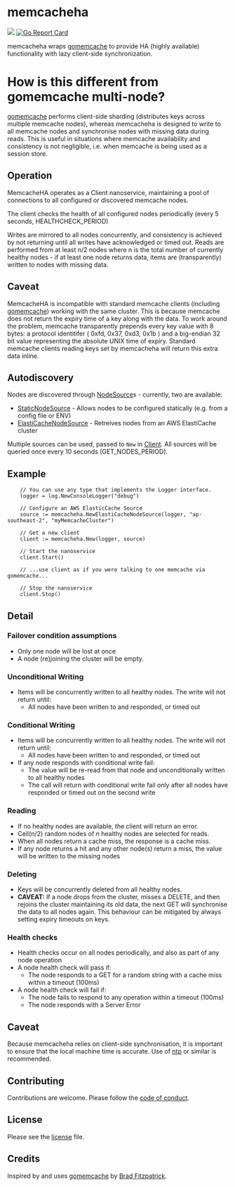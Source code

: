# memcacheha

[![](https://godoc.org/github.com/apitalent/memcacheha?status.svg)](https://godoc.org/github.com/apitalent/memcacheha) [![Go Report Card](https://goreportcard.com/badge/github.com/apitalent/memcacheha)](https://goreportcard.com/report/github.com/apitalent/memcacheha)

memcacheha wraps [gomemcache](https://github.com/bradfitz/gomemcache) to provide HA (highly available) functionality with lazy client-side synchronization.

# How is this different from gomemcache multi-node?

[gomemcache](https://github.com/bradfitz/gomemcache) performs client-side sharding (distributes keys across multiple memcache nodes), whereas memcacheha 
is designed to write to all memcache nodes and synchronise nodes with missing data during reads. This is useful 
in situations where memcache availability and consistency is not negligible, i.e. when memcache is being used as a 
session store.

## Operation

MemcacheHA operates as a Client nanoservice, maintaining a pool of connections to all configured or discovered memcache
nodes.

The client checks the health of all configured nodes periodically (every 5 seconds, HEALTHCHECK_PERIOD)

Writes are mirrored to all nodes concurrently, and consistency is achieved by not returning until all writes 
have acknowledged or timed out. Reads are performed from at least n/2 nodes where n is the total number of currently
healthy nodes - if at least one node returns data, items are (transparently) written to nodes with missing data. 

## Caveat

MemcacheHA is incompatible with standard memcache clients (including [gomemcache](https://github.com/bradfitz/gomemcache)) working with the same cluster.
This is because memcache does not return the expiry time of a key along with the data. To work around the problem, memcache transparently prepends
every key value with 8 bytes: a protocol identitifer ( 0xfd, 0x37, 0xd3, 0x1b ) and a big-endian 32 bit value representing the absolute UNIX time of
expiry. Standard memcache clients reading keys set by memcacheha will return this extra data inline.

## Autodiscovery

Nodes are discovered through [NodeSource](./node_source.go)s - currently, two are available:

* [StaticNodeSource](./static_node_source.go) - Allows nodes to be configured statically (e.g. from a config file or ENV)
* [ElastiCacheNodeSource](./elasticache_node_source.go) - Retreives nodes from an AWS ElastiCache cluster

Multiple sources can be used, passed to `New` in [Client](./client.go). All sources will be queried once every 10 seconds (GET_NODES_PERIOD).

## Example

```golang
 	// You can use any type that implements the Logger interface.
	logger = log.NewConsoleLogger("debug")

	// Configure an AWS ElasticCache Source
	source := memcacheha.NewElastiCacheNodeSource(logger, "ap-southeast-2", "myMemcacheCluster")  

	// Get a new client
	client := memcacheha.New(logger, source)

	// Start the nanoservice
	client.Start()

	// ...use client as if you were talking to one memcache via gomemcache...

	// Stop the nanoservice
	client.Stop()
```

## Detail

### Failover condition assumptions

* Only one node will be lost at once
* A node (re)joining the cluster will be empty.

### Unconditional Writing

* Items will be concurrently written to all healthy nodes. The write will not return until:
	* All nodes have been written to and responded, or timed out

### Conditional Writing

* Items will be concurrently written to all healthy nodes. The write will not return until:
	* All nodes have been written to and responded, or timed out
* If any node responds with conditional write fail:
	* The value will be re-read from that node and unconditionally written to all healthy nodes
	* The call will return with conditional write fail only after all nodes have responded or timed out on the second write

### Reading

* If no healthy nodes are available, the client will return an error.
* Ceil(n/2) random nodes of _n_ healthy nodes are selected for reads.
* When all nodes return a cache miss, the response is a cache miss.
* If any node returns a hit and any other node(s) return a miss, the value will be written to the missing nodes

### Deleting

* Keys will be concurrently deleted from all healthy nodes.
* **CAVEAT:** If a node drops from the cluster, misses a DELETE, and then rejoins the cluster maintaining its old data, the next GET will synchronise the data to all nodes again. This behaviour can be mitigated by always setting expiry timeouts on keys.

### Health checks

* Health checks occur on all nodes periodically, and also as part of any node operation
* A node health check will pass if:
	* The node responds to a GET for a random string with a cache miss within a timeout (100ms)
* A node health check will fail if:
	* The node fails to respond to any operation within a timeout (100ms)
	* The node responds with a Server Error

## Caveat

Because memcacheha relies on client-side synchronisation, it is important to ensure that the local machine time is accurate. Use of [ntp](https://en.wikipedia.org/wiki/Network_Time_Protocol) or similar is recommended.

## Contributing

Contributions are welcome. Please follow the [code of conduct](./code_of_conduct.md).

## License

Please see the [license](./LICENSE) file.

## Credits

Inspired by and uses [gomemcache](https://github.com/bradfitz/gomemcache) by [Brad Fitzpatrick](https://github.com/bradfitz).